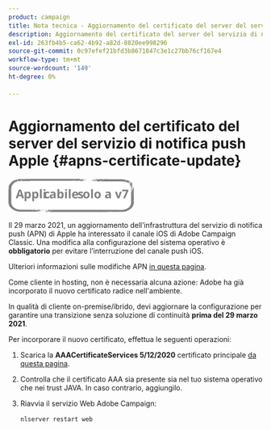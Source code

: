 ```yaml
---
product: campaign
title: Nota tecnica - Aggiornamento del certificato del server del servizio di notifica push Apple
description: Aggiornamento del certificato del server del servizio di notifica push Apple
exl-id: 263fb4b5-ca62-4b92-a82d-8820ee998296
source-git-commit: 0c97efef21bfd3b8671847c3e1c27bb76cf167e4
workflow-type: tm+mt
source-wordcount: '149'
ht-degree: 0%

---
```


# Aggiornamento del certificato del server del servizio di notifica push Apple {#apns-certificate-update}

![](../../assets/v7-only.svg)

Il 29 marzo 2021, un aggiornamento dell’infrastruttura del servizio di notifica push (APN) di Apple ha interessato il canale iOS di Adobe Campaign Classic. Una modifica alla configurazione del sistema operativo è **obbligatorio** per evitare l’interruzione del canale push iOS.

Ulteriori informazioni sulle modifiche APN [in questa pagina](https://developer.apple.com/news/?id=7gx0a2lp).

Come cliente in hosting, non è necessaria alcuna azione: Adobe ha già incorporato il nuovo certificato radice nell&#39;ambiente.

In qualità di cliente on-premise/ibrido, devi aggiornare la configurazione per garantire una transizione senza soluzione di continuità **prima del 29 marzo 2021**.

Per incorporare il nuovo certificato, effettua le seguenti operazioni:

1. Scarica la **AAACertificateServices 5/12/2020** certificato principale [da questa pagina](https://support.sectigo.com/Com_KnowledgeDetailPage?Id=kA03l00000117cL).

1. Controlla che il certificato AAA sia presente sia nel tuo sistema operativo che nei trust JAVA. In caso contrario, aggiungilo.

1. Riavvia il servizio Web Adobe Campaign:

   ```
   nlserver restart web
   ```
